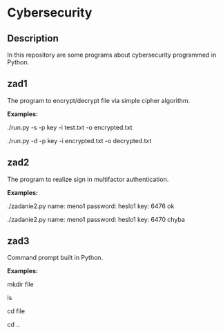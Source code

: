 # Cybersecurity

## Description

In this repository are some programs about cybersecurity programmed in Python.

## zad1

The program to encrypt/decrypt file via simple cipher algorithm.

**Examples:**

./run.py -s -p key -i test.txt -o encrypted.txt

./run.py -d -p key -i encrypted.txt -o decrypted.txt

## zad2

The program to realize sign in multifactor authentication.

**Examples:**

./zadanie2.py
name: meno1
password: heslo1
key: 6476
ok

./zadanie2.py
name: meno1
password: heslo1
key: 6470
chyba

## zad3

Command prompt built in Python.

**Examples:**

mkdir file

ls

cd file

cd ..
